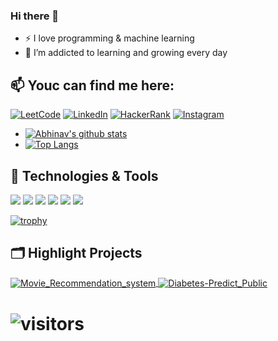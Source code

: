 
### Hi there 👋

<!--
**Abhinav-Chaturvedi-095/Abhinav-Chaturvedi-095** is a ✨ _special_ ✨ repository because its `README.md` (this file) appears on your GitHub profile.

Here are some ideas to get you started:

- 🔭 I’m currently working on ...
- 🌱 I’m currently learning ...
- 👯 I’m looking to collaborate on ...
- 🤔 I’m looking for help with ...
- 💬 Ask me about ...
- 📫 How to reach me: ...
- 😄 Pronouns: ...
- ⚡ Fun fact: ...
-->

- :zap: I love programming & machine learning
- 🌱 I’m addicted to learning and growing every day
## 📫 Youc can find me here: 
 [![LeetCode](https://img.shields.io/badge/-LeetCode-FFA116?style=for-the-badge&logo=LeetCode&logoColor=black)](https://leetcode.com/abhinav_09/)
 [![LinkedIn](https://img.shields.io/badge/LinkedIn-0077B5?style=for-the-badge&logo=linkedin&logoColor=white)](https://www.linkedin.com/in/abhinavchaturvedi09/)
  [![HackerRank](https://img.shields.io/badge/-Hackerrank-2EC866?style=for-the-badge&logo=HackerRank&logoColor=white)](https://www.hackerrank.com/abhinav095)
   [![Instagram](https://img.shields.io/badge/Instagram-E4405F?style=for-the-badge&logo=instagram&logoColor=white)](https://www.instagram.com/abhinav._09/)




  - [![Abhinav's github stats](https://github-readme-stats.vercel.app/api?username=Abhinav-Chaturvedi-095&count_private=true&show_icons=true&theme=radical&hide_rank=false)](https://github.com/Abhinav-Chaturvedi-095/github-readme-stats)
  - [![Top Langs](https://github-readme-stats.vercel.app/api/top-langs/?username=Abhinav-Chaturvedi-095)](https://github.com/Abhinav-Chaturvedi-095/github-readme-stats)

## 🔧 Technologies & Tools


![](https://img.shields.io/badge/Editor-VS_Code-informational?style=flat&logo=visual-studio-code&logoColor=white&color=6aa6f8)
![](https://img.shields.io/badge/Code-Python-informational?style=flat&logo=python&logoColor=white&color=6aa6f8)
![](https://img.shields.io/badge/Code-Django-informational?style=flat&logo=django&logoColor=white&color=6aa6f8)
![](https://img.shields.io/badge/Code-C++-informational?style=flat&logo=c%2B%2B&logoColor=white&color=6aa6f8)
![](https://img.shields.io/badge/tool-MySQL-informational?style=flat&logo=mysql&logoColor=white&color=6aa6f8)
![](https://img.shields.io/badge/IDE-Jupyter-informational?style=flat&logo=Jupyter&logoColor=white&color=6aa6f8)
<!-- ![](https://img.shields.io/badge/Tools-PostgreSQL-informational?style=flat&logo=postgresql&logoColor=white&color=6aa6f8) -->
<!-- ![](https://img.shields.io/badge/Tools-Docker-informational?style=flat&logo=docker&logoColor=white&color=6aa6f8) -->
<!-- ![](https://img.shields.io/badge/Tools-Kubernetes-informational?style=flat&logo=kubernetes&logoColor=white&color=6aa6f8) -->



[![trophy](https://github-profile-trophy.vercel.app/?username=Abhinav-Chaturvedi-095&theme=nord&column=7)](https://github.com/ryo-ma/github-profile-trophy)



## 🗂️ Highlight Projects

<a href="https://github.com/Abhinav-Chaturvedi-095/Movie_Recommendation_system">
  <img align="center" src="https://github-readme-stats.vercel.app/api/pin/?username=Abhinav-Chaturvedi-095&repo=Movie_Recommendation_system&show_icons=true&line_height=27&title_color=6aa6f8&text_color=8a919a&icon_color=6aa6f8&bg_color=22272e" alt="Movie_Recommendation_system" />
</a>

<a href="https://github.com/Abhinav-Chaturvedi-095/Diabetes-Predict_Public">
  <img align="center" src="https://github-readme-stats.vercel.app/api/pin/?username=Abhinav-Chaturvedi-095&repo=Diabetes-Predict_Public&show_icons=true&line_height=27&title_color=6aa6f8&text_color=8a919a&icon_color=6aa6f8&bg_color=22272e" alt="Diabetes-Predict_Public" />
</a>


# ![visitors](https://visitor-badge.glitch.me/badge?page_id=Abhinav-Chaturvedi-095.README.md)
